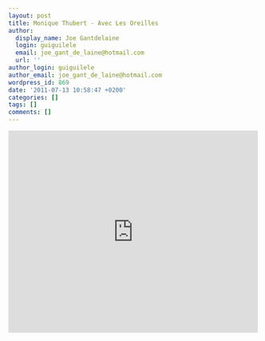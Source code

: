 ```yaml
---
layout: post
title: Monique Thubert - Avec Les Oreilles
author:
  display_name: Joe Gantdelaine
  login: guiguilele
  email: joe_gant_de_laine@hotmail.com
  url: ''
author_login: guiguilele
author_email: joe_gant_de_laine@hotmail.com
wordpress_id: 869
date: '2011-07-13 10:58:47 +0200'
categories: []
tags: []
comments: []
---
```

<iframe width="500" height="405" src="http://www.youtube.com/embed/9vRNEH-oxL8" frameborder="0" allowfullscreen></iframe>
